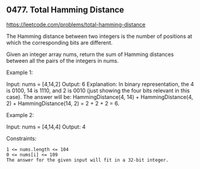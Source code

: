## 0477. Total Hamming Distance

https://leetcode.com/problems/total-hamming-distance

The Hamming distance between two integers is the number of positions at which the corresponding bits are different.

Given an integer array nums, return the sum of Hamming distances between all the pairs of the integers in nums.


Example 1:

Input: nums = [4,14,2]
Output: 6
Explanation: In binary representation, the 4 is 0100, 14 is 1110, and 2 is 0010 (just
showing the four bits relevant in this case).
The answer will be:
HammingDistance(4, 14) + HammingDistance(4, 2) + HammingDistance(14, 2) = 2 + 2 + 2 = 6.


Example 2:

Input: nums = [4,14,4]
Output: 4



Constraints:


	1 <= nums.length <= 104
	0 <= nums[i] <= 109
	The answer for the given input will fit in a 32-bit integer.

